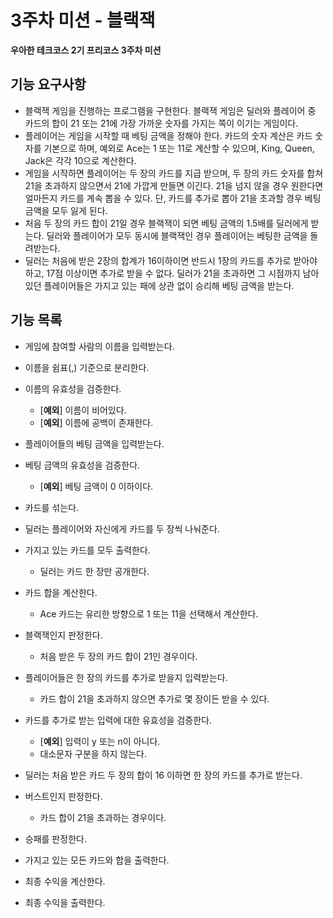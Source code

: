 # 3주차 미션 - 블랙잭
**우아한 테크코스 2기 프리코스 3주차 미션**

## 기능 요구사항
* 블랙잭 게임을 진행하는 프로그램을 구현한다. 블랙잭 게임은 딜러와 플레이어 중 카드의 합이 21 또는 21에 가장 가까운 숫자를 가지는 쪽이 이기는 게임이다.
* 플레이어는 게임을 시작할 때 베팅 금액을 정해야 한다. 카드의 숫자 계산은 카드 숫자를 기본으로 하며, 예외로 Ace는 1 또는 11로 계산할 수 있으며, King, Queen, Jack은 각각 10으로 계산한다.
* 게임을 시작하면 플레이어는 두 장의 카드를 지급 받으며, 두 장의 카드 숫자를 합쳐 21을 초과하지 않으면서 21에 가깝게 만들면 이긴다. 21을 넘지 않을 경우 원한다면 얼마든지 카드를 계속 뽑을 수 있다. 단, 카드를 추가로 뽑아 21을 초과할 경우 베팅 금액을 모두 잃게 된다.
* 처음 두 장의 카드 합이 21일 경우 블랙잭이 되면 베팅 금액의 1.5배를 딜러에게 받는다. 딜러와 플레이어가 모두 동시에 블랙잭인 경우 플레이어는 베팅한 금액을 돌려받는다.
* 딜러는 처음에 받은 2장의 합계가 16이하이면 반드시 1장의 카드를 추가로 받아야 하고, 17점 이상이면 추가로 받을 수 없다. 딜러가 21을 초과하면 그 시점까지 남아 있던 플레이어들은 가지고 있는 패에 상관 없이 승리해 베팅 금액을 받는다.

## 기능 목록
* 게임에 참여할 사람의 이름을 입력받는다.
* 이름을 쉼표(,) 기준으로 분리한다.
* 이름의 유효성을 검증한다.
    - [**예외**] 이름이 비어있다.
    - [**예외**] 이름에 공백이 존재한다.

* 플레이어들의 베팅 금액을 입력받는다.
* 베팅 금액의 유효성을 검증한다.
    - [**예외**] 베팅 금액이 0 이하이다.

* 카드를 섞는다.

* 딜러는 플레이어와 자신에게 카드를 두 장씩 나눠준다.

* 가지고 있는 카드를 모두 출력한다.
    - 딜러는 카드 한 장만 공개한다.

* 카드 합을 계산한다.
    - Ace 카드는 유리한 방향으로 1 또는 11을 선택해서 계산한다.

* 블랙잭인지 판정한다.
    - 처음 받은 두 장의 카드 합이 21인 경우이다.

* 플레이어들은 한 장의 카드를 추가로 받을지 입력받는다.
    - 카드 합이 21을 초과하지 않으면 추가로 몇 장이든 받을 수 있다.
* 카드를 추가로 받는 입력에 대한 유효성을 검증한다.
    - [**예외**] 입력이 y 또는 n이 아니다.
    - 대소문자 구분을 하지 않는다.

* 딜러는 처음 받은 카드 두 장의 합이 16 이하면 한 장의 카드를 추가로 받는다.

* 버스트인지 판정한다.
    - 카드 합이 21을 초과하는 경우이다.
    
* 승패를 판정한다.

* 가지고 있는 모든 카드와 합을 출력한다.

* 최종 수익을 계산한다.

* 최종 수익을 출력한다.
